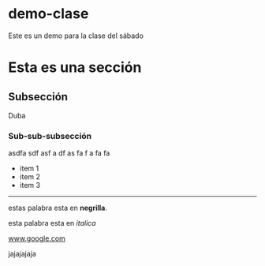 # demo-clase
Este es un demo para la clase del sábado


# Esta es una sección

## Subsección

Duba

### Sub-sub-subsección

asdfa sdf
asf a 
  df
  as
  fa
   f
   a
   fa fa
 
 * item 1
 * item 2
 * item 3
 
 ---
 
 estas palabra esta en **negrilla**.
 
 esta palabra esta en *italica*
 
 www.google.com

jajajajaja
